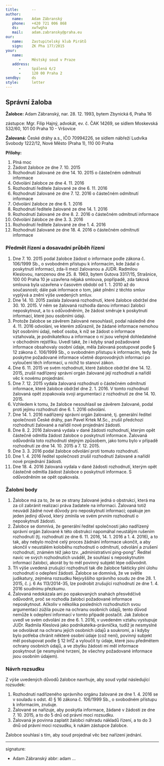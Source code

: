 ```yaml
---
title:      --
author:
   name:    Adam Zábranský
   phone:   +420 721 006 868
   ds:      xwfwgha
   mail:    adam.zabransky@praha.eu
our:
   name:    Zastupitelský klub Pirátů
   sign:    ZK Pha 177/2015
your:
   name:    
      -     Městský soud v Praze
   address:
      -     Spálená 6/2
      -     120 00 Praha 2
sendby:     ds
style:      letter
---
```


## Správní žaloba

**Žalobce:**   Adam Zábranský, nar. 28. 12. 1993, bytem Zbynická 6, Praha 16

zástupce:  Mgr. Filip Hajný, advokát, ev. č. ČAK 14269, se sídlem Moskevská 532/60, 101 00 Praha 10 - Vršovice

**Žalovaná:**  České dráhy a.s., IČO 70994226, se sídlem nábřeží Ludvíka Svobody 1222/12, Nové Město (Praha 1), 110 00 Praha

**Přílohy:**

1. Plná moc
2. Žádost žalobce ze dne 7. 10. 2015
3. Rozhodnutí žalované ze dne 14. 10. 2015 o částečném odmítnutí informace
4. Odvolání žalobce ze dne 4. 11. 2016
5. Rozhodnutí ředitele žalované ze dne 6. 11. 2016
6. Rozhodnutí žalované ze dne 7. 12. 2016 o částečném odmítnutí informace
7. Odvolání žalobce ze dne 6. 1. 2016
8. Rozhodnutí ředitele žalované ze dne 14. 1. 2016
9. Rozhodnutí žalované ze dne 8. 2. 2016 o částečném odmítnutí informace
10. Odvolání žalobce ze dne 3. 3. 2016
11. Rozhodnutí ředitele žalované ze dne 1. 4. 2016
12. Rozhodnutí žalované ze dne 18. 4. 2016 o částečném odmítnutí informace

### Předmět řízení a dosavadní průběh řízení

1. Dne 7. 10. 2015 podal žalobce žádost o informace podle zákona č. 106/1999 Sb., o svobodném přístupu k informacím, kde žádal o poskytnutí informací, zda-li mezi žalovanou a JUDR. Radmilou Kleslovou, narozenou dne 25. 8. 1963, bytem Gutova 3317/15, Strašnice, 100 00 Praha 10 je uzavřena nějaká smlouva, popřípadě, zda taková smlouva byla uzavřena v časovém období od 1. 1. 2010 až do současnosti; dále pak informace o tom, jaké plnění z těchto smluv vyplývá a znění výše uvedených smluv. 
2. Dne 14. 10. 2015 zaslala žalovaná rozhodnutí, které žalobce obdržel dne 30. 10. 2015. V něm se žalovaná rozhodla danou informaci žalobci neposkytnout, a to s odůvodněním, že žádost směruje k poskytnutí informací, které jsou osobními údaji.
3. Protože žalobce se závěrem žalované nesouhlasil, podal následně dne 4. 11. 2016 odvolání, ve kterém zdůraznil, že žádané informace nemohou být osobními údaji, neboť osoba, k níž se žádost o informace vztahovala, je podnikatelkou a informace o ní jsou veřejně dohledatelné v obchodním rejstříku. Uvedl také, že i kdyby snad požadované informace obsahovaly osobní údaje, měla žalovaná postupovat podle § 12 zákona č. 106/1999 Sb., o svobodném přístupu k informacím, tedy že poskytne požadované informace včetně doprovodných informací po vyloučení těch informací, u nichž to stanoví zákon.
4. Dne 6. 11. 2015 ve svém rozhodnutí, které žalobce obdržel dne 14. 12. 2015, zrušil nadřízený správní orgán žalované její rozhodnutí a nařídil věc k novému projednání. 
5. Dne 7. 12. 2015 vydala žalovaná rozhodnutí o částečném odmítnutí informace, které žalobce obdržel dne 2. 1. 2016. V tomto rozhodnutí žalovaná opět zopakovala svoji argumentaci z rozhodnutí ze dne 14. 10. 2015.
6. Vzhledem k tomu, že žalobce nesouhlasil se závěrem žalované, podal proti jejímu rozhodnutí dne 6. 1. 2016 odvolání.
7. Dne 14. 1. 2016 nadřízený správní orgán žalované, tj. generální ředitel společnosti České dráhy, pan Pavel Krtek M.Sc., zrušil předchozí rozhodnutí žalované a nařídil nové projednání žádosti.
8. Dne 8. 2. 2016 žalovaná vydala v dané žádosti rozhodnutí, kterým opět částečně odmítla žádost žalobce o poskytnutí informace. Žalovaná odůvodnila toto rozhodnutí stejným způsobem, jako tomu bylo v případě rozhodnutí ze dne 14. 10. 2015 a 7. 12. 2015.
9. Dne 3. 3. 2016 podal žalobce odvolání proti tomuto rozhodnutí.
10. Dne 1. 4. 2016 ředitel společnosti zrušil rozhodnutí žalované a nařídil nové projednání žádosti.
11. Dne 18. 4. 2016 žalovaná vydala v dané žádosti rozhodnutí, kterým opět částečně odmítla žádost žalobce o poskytnutí informace. S odůvodněním se opět opakovala.

### Žalobní body

1. Žalobce má za to, že se ze strany žalované jedná o obstrukci, která ma za cíl zabránit realizaci práva žadatele na informaci. Žalovaná totiž neuvádí žádné nové důvody pro neposkytnutí informací; opakuje jen jeden jediný důvod, který zmínila ve svém prvním rozhodnutí o neposkytnutí žádosti. 
2. Žalobce se domnívá, že generální ředitel společnosti jako nadřízený správní orgán žalované k této obstrukci napomáhal neustálým rušením rozhodnutí (tj. rozhodnutí ze dne 6. 11. 2016, 14. 1. 2016 a 1. 4. 2016), a to tak, aby nebylo možné celý proces žádnání informace ukončit, a aby skončil v neustálém koloběhu rozhodnutí o odmítnutí, odvolání a zrušení rozhodnutí, známém též jako tzv. „administrativní ping-pong“. Ředitel navíc ve svých rozhodnutích uváděl, že souhlasí s neposkytnutím informací žalobci, akorát by to měl povinný subjekt lépe odůvodnit.
3. Tři výše uvedená zrušující rozhodnutí tak dle žalobce fakticky plní úlohu rozhodnutí o odepření žádosti. Žalobce se domnívá, že ve světle judikatury, zejména rozsudku Nejvyššího správního soudu ze dne 28. 1. 2015, č. j. 6 As 113/2014-35, lze podrobit zrušující rozhodnutí ze dne 1. 4. 2016 soudnímu přezkumu.
4. Žalovaná nedokázala ani po opakovaných snahách přesvědčivě odůvodnit, proč se rozhodla žalobci požadované informace neposkytnout. Ačkoliv v několika posledních rozhodnutích svou argumentaci zúžila pouze na ochranu osobních údajů, tento důvod nemůže k odepření informací v tomto případě postačit. Jak žalobce uvedl ve svém odvolání ze dne 6. 1. 2016, v uvedeném vztahu vystupuje JUDr. Radmila Kleslová jako podnikatelka-právnička, tudíž je nesmyslné se odvolávat na ochranu jejích osobních údajů a soukromí, a i kdyby bylo potřeba chránit některé osobní údaje (což není), povinný subjekt měl postupovat podle § 12 InfZ a vyloučit ty údaje, které jsou předmětem ochrany osobních údajů, a ve zbytku žádosti mi měl informace poskytnout (je nesmyslné tvrzení, že všechny požadované informace jsou osobním údajem).

### Návrh rozsudku

Z výše uvedených důvodů žalobce navrhuje, aby soud vydal následující rozsudek:

1. Rozhodnutí nadřízeného správního orgánu žalované ze dne 1. 4. 2016 se v souladu s odst. 4) § 16 zákona č. 106/1999 Sb., o svobodném přístupu k informacím, zrušuje.
2. Žalované se nařizuje, aby poskytla informace, žádané v žádosti ze dne 7. 10. 2015, a to do 5 dnů od právní moci rozsudku.
3. Žalovaná je povinna zaplatit žalobci náhradu nákladů řízení, a to do 3 dnů od právní moci rozsudku, k rukám zástupce žalobce.

Žalobce souhlasí s tím, aby soud projednal věc bez nařízení jednání. 

---
signature:
  - Adam Zábranský
abbr:       adam
...
